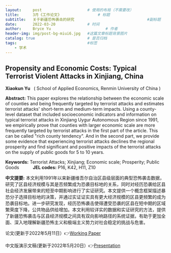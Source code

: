 ```yaml
---
layout:     post   				    # 使用的布局（不需要改）
title:      3月《工作论文》				# 标题 
subtitle:   关于新疆恐怖袭击的研究                                #副标题
date:       2022-03-20				# 时间
author:     Bryce Yu 						# 作者
header-img: img/post-bg-miui6.jpg 	#这篇文章标题背景图片
catalog: true 						# 是否归档
tags:								#标签
    - 学术
---
```


## Propensity and Economic Costs: Typical Terrorist Violent Attacks in Xinjiang, China

<strong> Xiaokun Yu </strong>  &nbsp;  ( School of Applied Economics, Renmin University of China )

<strong>Abstract:</strong> This paper explores the relationship between the economic scale of counties and being frequently targeted by terrorist attacks and estimates terrorist attacks' short-term and medium-term impacts. Using a county-level dataset that included socioeconomic indicators and information on typical terrorist attacks in Xinjiang Uygur Autonomous Region since 1991, we empirically prove that counties with larger economic scale are more frequently targeted by terrorist attacks in the first part of the article. This can be called  "rich county tendency". And in the second part, we provide some evidence that experiencing terrorist attacks declines the regional prosperity and find significant and positive impacts of the terrorist attacks on the supply of public goods for 5 to 10 years.

<strong>Keywords:</strong> Terrorist Attacks; Xinjiang; Economic scale; Prosperity; Public Goods  &nbsp; &nbsp; &nbsp; &nbsp; &nbsp; <strong>JEL codes:</strong>  P16, K42, H11, Z10  

<strong>中文提要:</strong> 本文利用1991年以来新疆维吾尔自治区县级层面的典型恐怖袭击数据，研究了区县经济规模与其是否频繁成为恐袭目标地的关系，同时对经历恐袭给区县社会经济发展带来的短至中期影响进行了实证研究。本文提供一个概念框架描述暴恐分子选择目标地的决策，并通过实证证实具有更大经济规模的区县更频繁的成为恐袭目标地。进一步研究发现，经历恐怖袭击使得遭受恐袭的区县在短中期的区域繁荣度下降，公共物品供给增加。本文利用较详实的数据和实证研究的方法，提供了新疆恐怖袭击与区县经济规模之间具有双向影响路径的系统证据，有助于更加全面、深入地理解新疆恐怖主义和极端主义势力对社会稳定的挑战与危害。


论文(更新于2022年5月11日）👉[Working Paper](https://pan.baidu.com/s/1d3hJ4GIb9tngRx22-yMrcA?pwd=7izc)

中文版演示文稿(更新于2022年5月20日）👉[Presentation](https://pan.baidu.com/s/1ag6uHiQEuTFRnxQWCfFSAA?pwd=cg20)
